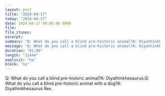 ```yaml
---
layout: post
title: "2024-04-17"
today: "2024-04-17"
date: 2024-04-17 00:00:00 0000
file:
file_itunes:
excerpt:
summary: "Q: What do you call a blind pre-historic animal?A: Diyathinkhesaurus.Q: What do you call a blind pre-historic animal with a dog?A: Diyathinkhesaurus Rex."
message: "Q: What do you call a blind pre-historic animal?A: Diyathinkhesaurus.Q: What do you call a blind pre-historic animal with a dog?A: Diyathinkhesaurus Rex."
duration: "01:00"
length: "11444"
explicit: "no"
block: "no"
---
```

Q: What do you call a blind pre-historic animal?A: Diyathinkhesaurus.Q: What do you call a blind pre-historic animal with a dog?A: Diyathinkhesaurus Rex.

